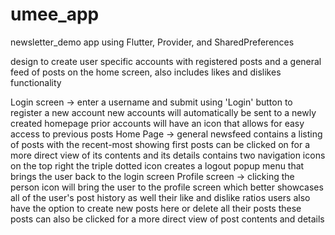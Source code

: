 # umee_app

newsletter_demo app using Flutter, Provider, and SharedPreferences

design to create user specific accounts with registered posts and a general feed of posts on the 
home screen, also includes likes and dislikes functionality

Login screen -> 
    enter a username and submit using 'Login' button to register a new account
        new accounts will automatically be sent to a newly created homepage
    prior accounts will have an icon that allows for easy access to previous posts
Home Page ->
    general newsfeed contains a listing of posts with the recent-most showing first
        posts can be clicked on for a more direct view of its contents and its details
    contains two navigation icons on the top right
        the triple dotted icon creates a logout popup menu that brings the user back to the login screen
Profile screen ->
    clicking the person icon will bring the user to the profile screen which better showcases
    all of the user's post history as well their like and dislike ratios
        users also have the option to create new posts here or delete all their posts
    these posts can also be clicked for a more direct view of post contents and details
